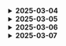 <details>
<summary><b>2025-03-04</b></summary>

백과 프론트가 어떻게 데이터를 주고 받는지 공부하는 중.

백에서 인증 설정하는 것을 배웠음.

Basic Authentication, Bearer Token Authentication, JWT, OAuth에 대해 배울 수 있었음.

백에서 어떤 식으로 설계하는지

springboot는 어떻게 사용되는지 실습을 통해서 경험해 볼 수 있었음!

1학기에는 완성된 api를 사용했기 때문에 api가 잘못 보내질 수도 있다는 생각을 못했어서
<br> 첫 번째 프로젝트에서 백엔드와 소통하며 문제를 해결하는데 어려움이 있었는데
<br> 그 부분에 대해서 궁금증이 해소되었음.

</details>

<details>
<summary><b>2025-03-05</b></summary>

인증 관련해서 추가로 정보를 찾아봄.

<details>
<summary><strong> Basic Authentication과 JWT 인증의 차이 </strong></summary>

1. **인증 방식**

   - **Basic Authentication**: 매 요청마다 사용자 ID와 비밀번호를 전송
   - **JWT**: 최초 로그인 후 발급받은 토큰을 전송

2. **상태 관리**

   - **Basic Authentication**: 서버가 사용자 상태를 기억하지 않음 (Stateless)
   - **JWT**: 마찬가지로 상태를 기억하지 않지만, 토큰 자체에 필요한 정보를 포함

3. **보안성**

   - **Basic Authentication**: 비밀번호가 매번 전송되므로 보안 위험이 높음
   - **JWT**: 비밀번호는 최초 로그인시에만 전송

4. **만료와 갱신**

   - **Basic Authentication**: 만료 개념이 없음
   - **JWT**: 토큰에 만료 시간을 설정할 수 있음

==> Basic Authentication은 은행 ATM처럼 돈을 인출할 때마다 카드, 비밀번호를 모두 입력해야 함. 다른 ATM을 사용하거나 같은 ATM을 다시 사용하더라도 매번 입력해야 함. 즉, 일회성 접근임.거래가 완료되면 인증도 끝남.

그렇기 때문에 매번 비밀번호를 입력해야 하므로 번거롭고, 비밀번호 노출위험이 높다는 단점이 있음.

반면 JWT는 호텔의 키처럼 발급받은 키카드를 계속 사용하는 방식. 그렇기 때문에 보안성과 사용자 경험 측면에서 더 선호됨.

   </details>

</details>

<details>
<summary><b>2025-03-06</b></summary>

피그잼 사용법을 배워서 와이어 프레임을 만들었음.

component 단위로 묶어서 피그마를 사용할 수 있다는 것을 배웠음.

공통 컴포넌트, 컴포넌트 만들때 도움이 될 것 같음.

</details>

<details>
<summary><b>2025-03-07</b></summary>
피그마 목업 제작을 시작함.

기능 명세서와 와이어 프레임이 중요하다는 것을 느꼈음.

팀원들이 꼼꼼하게 문서를 작성해줘서 피그마 제작 속도를 낼 수 있었음!!

목업으로 화면을 구성하다보니 놓쳤던 부분들을 추가할 수 있어서
<br> 목업이 단순히 디자인을 위한 것이 아니라는 것을 경험할 수 있었음.

</details>
